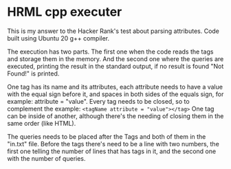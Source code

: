 # HRML cpp executer

This is my answer to the Hacker Rank's test about parsing attributes.
Code built using Ubuntu 20 g++ compiler.

The execution has two parts.
The first one when the code reads the tags and storage them in the memory.
And the second one where the queries are executed, printing the result in the standard output, if no result is found "Not Found!" is printed.

One tag has its name and its attributes, each attribute needs to have a value with the equal sign before it, and spaces in both sides of the equals sign, for example: attribute = "value".
Every tag needs to be closed, so to complement the example: `<tagName attribute = "value"></tag>`
One tag can be inside of another, although there's the needing of closing them in the same order (like HTML).

The queries needs to be placed after the Tags and both of them in the "in.txt" file.
Before the tags there's need to be a line with two numbers, the first one telling the number of lines that has tags in it, and the second one with the number of queries.
